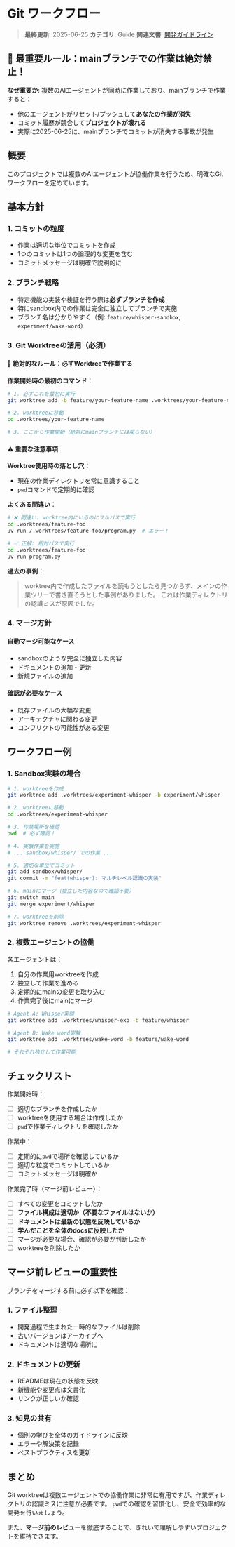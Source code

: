 # Git ワークフロー

> **最終更新**: 2025-06-25
> **カテゴリ**: Guide
> **関連文書**: [開発ガイドライン](development-guidelines.md)

## 🚨 最重要ルール：mainブランチでの作業は絶対禁止！

**なぜ重要か**: 複数のAIエージェントが同時に作業しており、mainブランチで作業すると：
- 他のエージェントがリセット/プッシュして**あなたの作業が消失**
- コミット履歴が競合して**プロジェクトが壊れる**
- 実際に2025-06-25に、mainブランチでコミットが消失する事故が発生

## 概要

このプロジェクトでは複数のAIエージェントが協働作業を行うため、明確なGitワークフローを定めています。

## 基本方針

### 1. コミットの粒度
- 作業は適切な単位でコミットを作成
- 1つのコミットは1つの論理的な変更を含む
- コミットメッセージは明確で説明的に

### 2. ブランチ戦略
- 特定機能の実装や検証を行う際は**必ずブランチを作成**
- 特にsandbox内での作業は完全に独立してブランチで実施
- ブランチ名は分かりやすく（例: `feature/whisper-sandbox`, `experiment/wake-word`）

### 3. Git Worktreeの活用（必須）

#### 🔴 絶対的なルール：必ずWorktreeで作業する

**作業開始時の最初のコマンド**：
```bash
# 1. 必ずこれを最初に実行
git worktree add -b feature/your-feature-name .worktrees/your-feature-name

# 2. worktreeに移動
cd .worktrees/your-feature-name

# 3. ここから作業開始（絶対にmainブランチには戻らない）
```

#### ⚠️ 重要な注意事項

**Worktree使用時の落とし穴**：
- 現在の作業ディレクトリを常に意識すること
- `pwd`コマンドで定期的に確認

**よくある間違い**：
```bash
# ❌ 間違い: worktree内にいるのにフルパスで実行
cd .worktrees/feature-foo
uv run /.worktrees/feature-foo/program.py  # エラー！

# ✅ 正解: 相対パスで実行
cd .worktrees/feature-foo
uv run program.py
```

**過去の事例**：
> worktree内で作成したファイルを読もうとしたら見つからず、メインの作業ツリーで書き直そうとした事例がありました。
> これは作業ディレクトリの認識ミスが原因でした。

### 4. マージ方針

#### 自動マージ可能なケース
- sandboxのような完全に独立した内容
- ドキュメントの追加・更新
- 新規ファイルの追加

#### 確認が必要なケース
- 既存ファイルの大幅な変更
- アーキテクチャに関わる変更
- コンフリクトの可能性がある変更

## ワークフロー例

### 1. Sandbox実験の場合
```bash
# 1. worktreeを作成
git worktree add .worktrees/experiment-whisper -b experiment/whisper

# 2. worktreeに移動
cd .worktrees/experiment-whisper

# 3. 作業場所を確認
pwd  # 必ず確認！

# 4. 実験作業を実施
# ... sandbox/whisper/ での作業 ...

# 5. 適切な単位でコミット
git add sandbox/whisper/
git commit -m "feat(whisper): マルチレベル認識の実装"

# 6. mainにマージ（独立した内容なので確認不要）
git switch main
git merge experiment/whisper

# 7. worktreeを削除
git worktree remove .worktrees/experiment-whisper
```

### 2. 複数エージェントの協働

各エージェントは：
1. 自分の作業用worktreeを作成
2. 独立して作業を進める
3. 定期的にmainの変更を取り込む
4. 作業完了後にmainにマージ

```bash
# Agent A: Whisper実験
git worktree add .worktrees/whisper-exp -b feature/whisper

# Agent B: Wake word実験
git worktree add .worktrees/wake-word -b feature/wake-word

# それぞれ独立して作業可能
```

## チェックリスト

作業開始時：
- [ ] 適切なブランチを作成したか
- [ ] worktreeを使用する場合は作成したか
- [ ] `pwd`で作業ディレクトリを確認したか

作業中：
- [ ] 定期的に`pwd`で場所を確認しているか
- [ ] 適切な粒度でコミットしているか
- [ ] コミットメッセージは明確か

作業完了時（マージ前レビュー）：
- [ ] すべての変更をコミットしたか
- [ ] **ファイル構成は適切か（不要なファイルはないか）**
- [ ] **ドキュメントは最新の状態を反映しているか**
- [ ] **学んだことを全体のdocsに反映したか**
- [ ] マージが必要な場合、確認が必要か判断したか
- [ ] worktreeを削除したか

## マージ前レビューの重要性

ブランチをマージする前に必ず以下を確認：

### 1. ファイル整理
- 開発過程で生まれた一時的なファイルは削除
- 古いバージョンはアーカイブへ
- ドキュメントは適切な場所に

### 2. ドキュメントの更新
- READMEは現在の状態を反映
- 新機能や変更点は文書化
- リンクが正しいか確認

### 3. 知見の共有
- 個別の学びを全体のガイドラインに反映
- エラーや解決策を記録
- ベストプラクティスを更新

## まとめ

Git worktreeは複数エージェントでの協働作業に非常に有用ですが、作業ディレクトリの認識ミスに注意が必要です。
`pwd`での確認を習慣化し、安全で効率的な開発を行いましょう。

また、**マージ前のレビュー**を徹底することで、きれいで理解しやすいプロジェクトを維持できます。